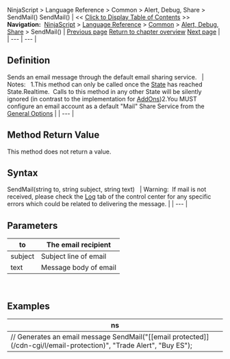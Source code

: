 ﻿
NinjaScript \> Language Reference \> Common \> Alert, Debug, Share \> SendMail()
SendMail()
| \<\< [Click to Display Table of Contents](sendmail.md) \>\> **Navigation:**     [NinjaScript](ninjascript.md) \> [Language Reference](language_reference_wip.md) \> [Common](common.md) \> [Alert, Debug, Share](alert__debugging_and_sharing.md) \> SendMail() | [Previous page](rearmalert.md) [Return to chapter overview](alert__debugging_and_sharing.md) [Next page](share.md) |
| --- | --- |
## Definition
Sends an email message through the default email sharing service. 
 
| Notes:   1\.This method can only be called once the [State](state.md) has reached State.Realtime.  Calls to this method in any other State will be silently ignored (in contrast to the implementation for [AddOns](alert_and_debug_concepts.md))2\.You MUST configure an email account as a default "Mail" Share Service from the [General Options](general_section.md) |
| --- |

## Method Return Value
This method does not return a value.
 
## Syntax
SendMail(string to, string subject, string text)
 
| Warning:  If mail is not received, please check the [Log](log_tab2.md) tab of the control center for any specific errors which could be related to delivering the message. |
| --- |

## Parameters
| to | The email recipient |
| --- | --- |
| subject | Subject line of email |
| text | Message body of email |

 
## 
## Examples
| ns |
| --- |
| // Generates an email message SendMail("[\[email protected]](/cdn-cgi/l/email-protection)", "Trade Alert", "Buy ES"); |
